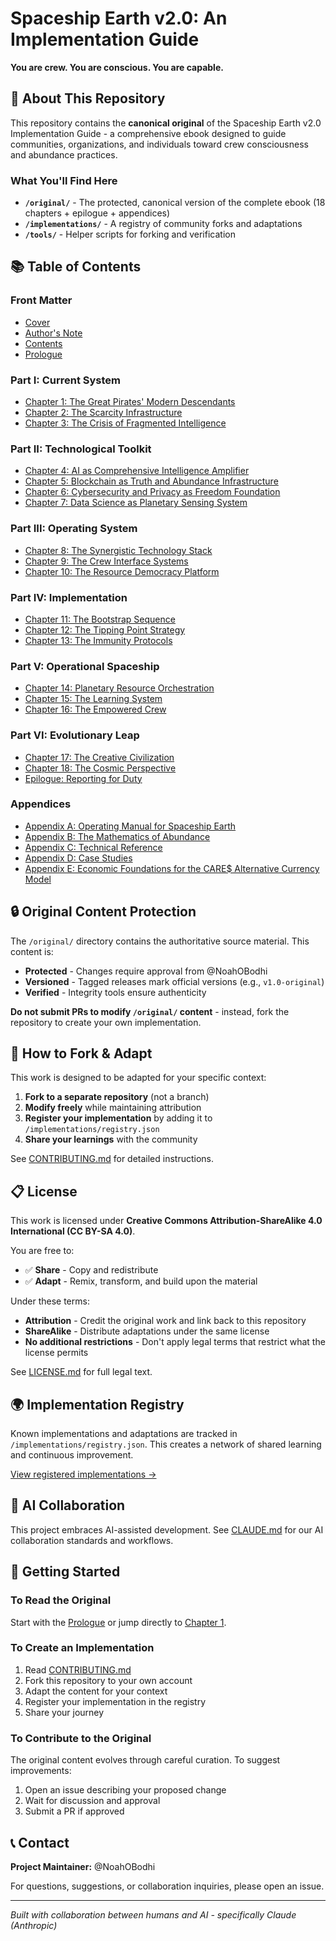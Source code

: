 # Spaceship Earth v2.0: An Implementation Guide

**You are crew. You are conscious. You are capable.**

## 📖 About This Repository

This repository contains the **canonical original** of the Spaceship Earth v2.0 Implementation Guide - a comprehensive ebook designed to guide communities, organizations, and individuals toward crew consciousness and abundance practices.

### What You'll Find Here

- **`/original/`** - The protected, canonical version of the complete ebook (18 chapters + epilogue + appendices)
- **`/implementations/`** - A registry of community forks and adaptations
- **`/tools/`** - Helper scripts for forking and verification

## 📚 Table of Contents

### Front Matter
- [Cover](original/front_matter/Cover.md)
- [Author's Note](original/front_matter/00%20-%20Authors%20Note.md)
- [Contents](original/front_matter/00%20-%20Contents.md)
- [Prologue](original/front_matter/00%20-%20Prologue.md)

### Part I: Current System
- [Chapter 1: The Great Pirates' Modern Descendants](original/part_1_current_system/Chapter%201%20The%20Great%20Pirates'%20Modern%20Descendants.md)
- [Chapter 2: The Scarcity Infrastructure](original/part_1_current_system/Chapter%202%20The%20Scarcity%20Infrastructure.md)
- [Chapter 3: The Crisis of Fragmented Intelligence](original/part_1_current_system/Chapter%203%20The%20Crisis%20of%20Fragmented%20Intelligence.md)

### Part II: Technological Toolkit
- [Chapter 4: AI as Comprehensive Intelligence Amplifier](original/part_2_technological_toolkit/Chapter%204%20AI%20as%20Comprehensive%20Intelligence%20Amplifier.md)
- [Chapter 5: Blockchain as Truth and Abundance Infrastructure](original/part_2_technological_toolkit/Chapter%205%20Blockchain%20as%20Truth%20and%20Abundance%20Infrastructure.md)
- [Chapter 6: Cybersecurity and Privacy as Freedom Foundation](original/part_2_technological_toolkit/Chapter%206%20Cybersecurity%20and%20Privacy%20as%20Freedom%20Foundation.md)
- [Chapter 7: Data Science as Planetary Sensing System](original/part_2_technological_toolkit/Chapter%207%20Data%20Science%20as%20Planetary%20Sensing%20System.md)

### Part III: Operating System
- [Chapter 8: The Synergistic Technology Stack](original/part_3_operating_system/Chapter%208%20The%20Synergistic%20Technology%20Stack.md)
- [Chapter 9: The Crew Interface Systems](original/part_3_operating_system/Chapter%209%20The%20Crew%20Interface%20Systems.md)
- [Chapter 10: The Resource Democracy Platform](original/part_3_operating_system/Chapter%2010%20The%20Resource%20Democracy%20Platform.md)

### Part IV: Implementation
- [Chapter 11: The Bootstrap Sequence](original/part_4_implementation/Chapter%2011%20The%20Bootstrap%20Sequence.md)
- [Chapter 12: The Tipping Point Strategy](original/part_4_implementation/Chapter%2012%20The%20Tipping%20Point%20Strategy.md)
- [Chapter 13: The Immunity Protocols](original/part_4_implementation/Chapter%2013%20The%20Immunity%20Protocols.md)

### Part V: Operational Spaceship
- [Chapter 14: Planetary Resource Orchestration](original/part_5_operational_spaceship/Chapter%2014%20Planetary%20Resource%20Orchestration.md)
- [Chapter 15: The Learning System](original/part_5_operational_spaceship/Chapter%2015%20The%20Learning%20System.md)
- [Chapter 16: The Empowered Crew](original/part_5_operational_spaceship/Chapter%2016%20The%20Empowered%20Crew.md)

### Part VI: Evolutionary Leap
- [Chapter 17: The Creative Civilization](original/part_6_evolutionary_leap/Chapter%2017%20The%20Creative%20Civilization.md)
- [Chapter 18: The Cosmic Perspective](original/part_6_evolutionary_leap/Chapter%2018%20The%20Cosmic%20Perspective.md)
- [Epilogue: Reporting for Duty](original/part_6_evolutionary_leap/EPILOGUE%20REPORTING%20FOR%20DUTY.md)

### Appendices
- [Appendix A: Operating Manual for Spaceship Earth](original/appendices/X%20-%20APPENDIX%20A%20Operating%20Manual%20for%20Spaceship%20Earth.md)
- [Appendix B: The Mathematics of Abundance](original/appendices/X%20-%20APPENDIX%20B%20The%20Mathematics%20of%20Abundance.md)
- [Appendix C: Technical Reference](original/appendices/X%20-%20APPENDIX%20C%20Technical%20Reference.md)
- [Appendix D: Case Studies](original/appendices/X%20-%20APPENDIX%20D%20Case%20Studies.md)
- [Appendix E: Economic Foundations for the CARE$ Alternative Currency Model](original/appendices/X%20-%20APPENDIX%20E%20Economic%20Foundations%20for%20the%20CARE$.md)

## 🔒 Original Content Protection

The `/original/` directory contains the authoritative source material. This content is:

- **Protected** - Changes require approval from @NoahOBodhi
- **Versioned** - Tagged releases mark official versions (e.g., `v1.0-original`)
- **Verified** - Integrity tools ensure authenticity

**Do not submit PRs to modify `/original/` content** - instead, fork the repository to create your own implementation.

## 🍴 How to Fork & Adapt

This work is designed to be adapted for your specific context:

1. **Fork to a separate repository** (not a branch)
2. **Modify freely** while maintaining attribution
3. **Register your implementation** by adding it to `/implementations/registry.json`
4. **Share your learnings** with the community

See [CONTRIBUTING.md](CONTRIBUTING.md) for detailed instructions.

## 📋 License

This work is licensed under **Creative Commons Attribution-ShareAlike 4.0 International (CC BY-SA 4.0)**.

You are free to:
- ✅ **Share** - Copy and redistribute
- ✅ **Adapt** - Remix, transform, and build upon the material

Under these terms:
- **Attribution** - Credit the original work and link back to this repository
- **ShareAlike** - Distribute adaptations under the same license
- **No additional restrictions** - Don't apply legal terms that restrict what the license permits

See [LICENSE.md](LICENSE.md) for full legal text.

## 🌍 Implementation Registry

Known implementations and adaptations are tracked in `/implementations/registry.json`. This creates a network of shared learning and continuous improvement.

[View registered implementations →](implementations/registry.json)

## 🤖 AI Collaboration

This project embraces AI-assisted development. See [CLAUDE.md](CLAUDE.md) for our AI collaboration standards and workflows.

## 🚀 Getting Started

### To Read the Original

Start with the [Prologue](original/front_matter/00%20-%20Prologue.md) or jump directly to [Chapter 1](original/part_1_current_system/Chapter%201%20The%20Great%20Pirates'%20Modern%20Descendants.md).

### To Create an Implementation

1. Read [CONTRIBUTING.md](CONTRIBUTING.md)
2. Fork this repository to your own account
3. Adapt the content for your context
4. Register your implementation in the registry
5. Share your journey

### To Contribute to the Original

The original content evolves through careful curation. To suggest improvements:

1. Open an issue describing your proposed change
2. Wait for discussion and approval
3. Submit a PR if approved

## 📞 Contact

**Project Maintainer:** @NoahOBodhi

For questions, suggestions, or collaboration inquiries, please open an issue.

---

*Built with collaboration between humans and AI - specifically Claude (Anthropic)*

